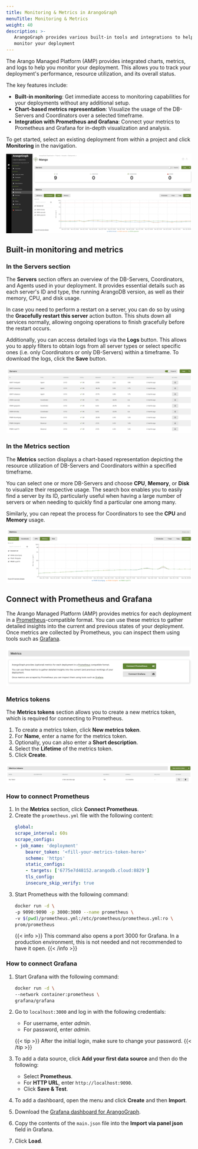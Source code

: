 ```yaml
---
title: Monitoring & Metrics in ArangoGraph
menuTitle: Monitoring & Metrics
weight: 40
description: >-
   ArangoGraph provides various built-in tools and integrations to help you
   monitor your deployment
---
```

The Arango Managed Platform (AMP) provides integrated charts, metrics, and logs
to help you monitor your deployment. This allows you to track your deployment's
performance, resource utilization, and its overall status.

The key features include:
- **Built-in monitoring**: Get immediate access to monitoring capabilities for
  your deployments without any additional setup.
- **Chart-based metrics representation**: Visualize the usage of the DB-Servers
  and Coordinators over a selected timeframe.
- **Integration with Prometheus and Grafana**: Connect your metrics to Prometheus
  and Grafana for in-depth visualization and analysis.

To get started, select an existing deployment from within a project and
click **Monitoring** in the navigation. 

![ArangoGraph Monitoring tab](../images/arangograph-monitoring-tab.png)

## Built-in monitoring and metrics

### In the **Servers** section

The **Servers** section offers an overview of the DB-Servers, Coordinators,
and Agents used in your deployment. It provides essential details such as each
server's ID and type, the running ArangoDB version, as well as their memory,
CPU, and disk usage.

In case you need to perform a restart on a server, you can do so by using the
**Gracefully restart this server** action button. This shuts down all services
normally, allowing ongoing operations to finish gracefully before the restart
occurs.

Additionally, you can access detailed logs via the **Logs** button. This allows
you to apply filters to obtain logs from all server types or select specific ones
(i.e. only Coordinators or only DB-Servers) within a timeframe. To download the
logs, click the **Save** button.

![ArangoGraph Monitoring Servers](../images/arangograph-monitoring-servers.png)

### In the **Metrics** section

The **Metrics** section displays a chart-based representation depicting the
resource utilization of DB-Servers and Coordinators within a specified timeframe.

You can select one or more DB-Servers and choose **CPU**, **Memory**, or **Disk**
to visualize their respective usage. The search box enables you to easily find
a server by its ID, particularly useful when having a large number of servers
or when needing to quickly find a particular one among many.

Similarly, you can repeat the process for Coordinators to see the **CPU** and
**Memory** usage.

![Arangograph Monitoring Metrics Chart](../images/arangograph-monitoring-metrics-chart.png)

## Connect with Prometheus and Grafana

The Arango Managed Platform (AMP) provides metrics for each deployment in a 
[Prometheus](https://prometheus.io/)-compatible format.
You can use these metrics to gather detailed insights into the current
and previous states of your deployment.
Once metrics are collected by Prometheus, you can inspect them using tools
such as [Grafana](https://grafana.com/oss/grafana/).

![ArangoGraph Connect Metrics Section](../images/arangograph-connect-metrics-section.png)

### Metrics tokens

The **Metrics tokens** section allows you to create a new metrics token,
which is required for connecting to Prometheus.

1. To create a metrics token, click **New metrics token**.
2. For **Name**, enter a name for the metrics token.
3. Optionally, you can also enter a **Short description**.
4. Select the **Lifetime** of the metrics token. 
5. Click **Create**.

![ArangoGraph Metrics Tokens](../images/arangograph-metrics-token.png)

### How to connect Prometheus

1. In the **Metrics** section, click **Connect Prometheus**.
2. Create the `prometheus.yml` file with the following content:
   ```yaml
   global:
   scrape_interval: 60s
   scrape_configs:
   - job_name: 'deployment'
       bearer_token: '<fill-your-metrics-token-here>'
       scheme: 'https'
       static_configs:
       - targets: ['6775e7d48152.arangodb.cloud:8829']
       tls_config:
       insecure_skip_verify: true
   ```
3. Start Prometheus with the following command:
   ```sh
   docker run -d \
   -p 9090:9090 -p 3000:3000 --name prometheus \
   -v $(pwd)/prometheus.yml:/etc/prometheus/prometheus.yml:ro \
   prom/prometheus
   ```
   {{< info >}}
   This command also opens a port 3000 for Grafana. In a production environment,
   this is not needed and not recommended to have it open.
   {{< /info >}}

### How to connect Grafana

1. Start Grafana with the following command:
   ```sh
   docker run -d \
   --network container:prometheus \
   grafana/grafana
   ```  
2. Go to `localhost:3000` and log in with the following credentials:
   - For username, enter *admin*.
   - For password, enter *admin*. 

    {{< tip >}}
    After the initial login, make sure to change your password.
    {{< /tip >}}

3. To add a data source, click **Add your first data source** and then do the following:
   - Select **Prometheus**.
   - For **HTTP URL**, enter `http://localhost:9090`.
   - Click **Save & Test**.      
4. To add a dashboard, open the menu and click **Create** and then **Import**.
5. Download the [Grafana dashboard for ArangoGraph](https://github.com/arangodb-managed/grafana-dashboards).
6. Copy the contents of the `main.json` file into the **Import via panel json** field in Grafana.
7. Click **Load**.
